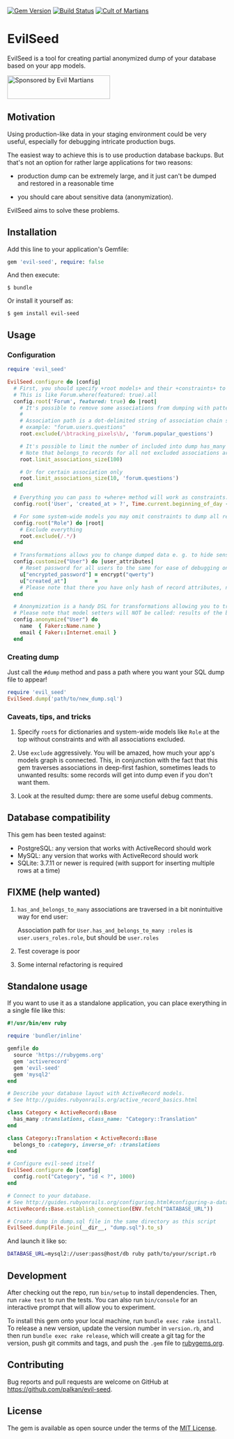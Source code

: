[![Gem Version](https://badge.fury.io/rb/evil-seed.svg)](https://rubygems.org/gems/evil-seed)
[![Build Status](https://travis-ci.org/evilmartians/evil-seed.svg?branch=master)](https://travis-ci.org/evilmartians/evil-seed)
[![Cult of Martians](http://cultofmartians.com/assets/badges/badge.svg)](http://cultofmartians.com/tasks/evil-seed.html)

# EvilSeed

EvilSeed is a tool for creating partial anonymized dump of your database based on your app models.

<a href="https://evilmartians.com/">
<img src="https://evilmartians.com/badges/sponsored-by-evil-martians.svg" alt="Sponsored by Evil Martians" width="236" height="54"></a>

## Motivation

Using production-like data in your staging environment could be very useful, especially for debugging intricate production bugs.

The easiest way to achieve this is to use production database backups. But that's not an option for rather large applications for two reasons: 

- production dump can be extremely large, and it just can't be dumped and restored in a reasonable time

- you should care about sensitive data (anonymization).

EvilSeed aims to solve these problems.

## Installation

Add this line to your application's Gemfile:

```ruby
gem 'evil-seed', require: false
```

And then execute:

    $ bundle

Or install it yourself as:

    $ gem install evil-seed

## Usage

### Configuration

```ruby
require 'evil_seed'

EvilSeed.configure do |config|
  # First, you should specify +root models+ and their +constraints+ to limit the number of dumped records:
  # This is like Forum.where(featured: true).all
  config.root('Forum', featured: true) do |root|
    # It's possible to remove some associations from dumping with pattern of association path to exclude
    #
    # Association path is a dot-delimited string of association chain starting from model itself:
    # example: "forum.users.questions"
    root.exclude(/\btracking_pixels\b/, 'forum.popular_questions')

    # It's possible to limit the number of included into dump has_many and has_one records for every association
    # Note that belongs_to records for all not excluded associations are always dumped to keep referential integrity.
    root.limit_associations_size(100)

    # Or for certain association only
    root.limit_associations_size(10, 'forum.questions')
  end

  # Everything you can pass to +where+ method will work as constraints:
  config.root('User', 'created_at > ?', Time.current.beginning_of_day - 1.day)

  # For some system-wide models you may omit constraints to dump all records
  config.root("Role") do |root|
    # Exclude everything
    root.exclude(/.*/)
  end

  # Transformations allows you to change dumped data e. g. to hide sensitive information
  config.customize("User") do |user_attributes|
    # Reset password for all users to the same for ease of debugging on developer's machine
    u["encrypted_password"] = encrypt("qwerty")
    u["created_at"]         =
    # Please note that there you have only hash of record attributes, not the record itself!
  end

  # Anonymization is a handy DSL for transformations allowing you to transform model attributes in declarative fashion
  # Please note that model setters will NOT be called: results of the blocks will be assigned to
  config.anonymize("User") do
    name  { Faker::Name.name }
    email { Faker::Internet.email }
  end
```

### Creating dump

Just call the `#dump` method and pass a path where you want your SQL dump file to appear!

```ruby
require 'evil_seed'
EvilSeed.dump('path/to/new_dump.sql')
```

### Caveats, tips, and tricks

 1. Specify `root`s for dictionaries and system-wide models like `Role` at the top without constraints and with all associations excluded.

 2. Use `exclude` aggressively. You will be amazed, how much your app's models graph is connected. This, in conjunction with the fact that this gem traverses associations in deep-first fashion, sometimes leads to unwanted results: some records will get into dump even if you don't want them.

 3. Look at the resulted dump: there are some useful debug comments.

## Database compatibility

This gem has been tested against:

 - PostgreSQL: any version that works with ActiveRecord should work
 - MySQL: any version that works with ActiveRecord should work
 - SQLite: 3.7.11 or newer is required (with support for inserting multiple rows at a time)


## FIXME (help wanted)

 1. `has_and_belongs_to_many` associations are traversed in a bit nonintuitive way for end user:

    Association path for `User.has_and_belongs_to_many :roles` is `user.users_roles.role`, but should be `user.roles`

 2. Test coverage is poor

 3. Some internal refactoring is required


## Standalone usage

If you want to use it as a standalone application, you can place exerything in a single file like this:

```ruby
#!/usr/bin/env ruby

require 'bundler/inline'

gemfile do
  source 'https://rubygems.org'
  gem 'activerecord'
  gem 'evil-seed'
  gem 'mysql2'
end

# Describe your database layout with ActiveRecord models.
# See http://guides.rubyonrails.org/active_record_basics.html

class Category < ActiveRecord::Base
  has_many :translations, class_name: "Category::Translation"
end

class Category::Translation < ActiveRecord::Base
  belongs_to :category, inverse_of: :translations
end

# Configure evil-seed itself
EvilSeed.configure do |config|
  config.root("Category", "id < ?", 1000)
end

# Connect to your database.
# See http://guides.rubyonrails.org/configuring.html#configuring-a-database)
ActiveRecord::Base.establish_connection(ENV.fetch("DATABASE_URL"))

# Create dump in dump.sql file in the same directory as this script
EvilSeed.dump(File.join(__dir__, "dump.sql").to_s)
```

And launch it like so:

```sh
DATABASE_URL=mysql2://user:pass@host/db ruby path/to/your/script.rb
```


## Development

After checking out the repo, run `bin/setup` to install dependencies. Then, run `rake test` to run the tests. You can also run `bin/console` for an interactive prompt that will allow you to experiment.

To install this gem onto your local machine, run `bundle exec rake install`. To release a new version, update the version number in `version.rb`, and then run `bundle exec rake release`, which will create a git tag for the version, push git commits and tags, and push the `.gem` file to [rubygems.org](https://rubygems.org).


## Contributing

Bug reports and pull requests are welcome on GitHub at https://github.com/palkan/evil-seed.


## License

The gem is available as open source under the terms of the [MIT License](http://opensource.org/licenses/MIT).
